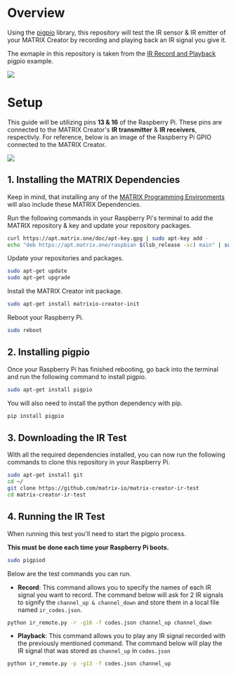 # Overview
Using the [pigpio](http://abyz.me.uk/rpi/pigpio/) library, this repository will test the IR sensor & IR emitter of your MATRIX Creator by recording and playing back an IR signal you give it.

The exmaple in this repository is taken from the [IR Record and Playback](http://abyz.me.uk/rpi/pigpio/examples.html#Python_irrp_py) pigpio example.

![](./demo.gif)

# Setup
This guide will be utilizing pins **13 & 16** of the Raspberry Pi. These pins are connected to the MATRIX Creator's **IR transmitter** & **IR receivers**, respectivly. For reference, below is an image of the Raspberry Pi GPIO connected to the MATRIX Creator.

![](https://matrix-io.github.io/matrix-documentation/matrix-creator/img/m-7.png)

## 1. Installing the MATRIX Dependencies
Keep in mind, that installing any of the [MATRIX Programming Environments](https://matrix-io.github.io/matrix-documentation/#programming-layers) will also include these MATRIX Dependencies.

Run the following commands in your Raspberry Pi's terminal to add the MATRIX repository & key and update your repository packages.
```bash
curl https://apt.matrix.one/doc/apt-key.gpg | sudo apt-key add -
echo "deb https://apt.matrix.one/raspbian $(lsb_release -sc) main" | sudo tee /etc/apt/sources.list.d/matrixlabs.list
```

Update your repositories and packages.
```bash
sudo apt-get update
sudo apt-get upgrade 
```

Install the MATRIX Creator init package.
```bash
sudo apt-get install matrixio-creator-init 
```

Reboot your Raspberry Pi.
```bash
sudo reboot
```

## 2. Installing pigpio
Once your Raspberry Pi has finished rebooting, go back into the terminal and run the following command to install pigpio.
```bash
sudo apt-get install pigpio
```

You will also need to install the python dependency with pip.
```bash
pip install pigpio
```

## 3. Downloading the IR Test
With all the required dependencies installed, you can now run the following commands to clone this repository in your Raspberry Pi.
```bash 
sudo apt-get install git
cd ~/
git clone https://github.com/matrix-io/matrix-creator-ir-test
cd matrix-creator-ir-test
```
## 4. Running the IR Test

When running this test you'll need to start the pigpio process.

**This must be done each time your Raspberry Pi boots.**
```bash
sudo pigpiod
```


Below are the test commands you can run.

- **Record**: This command allows you to specify the names of each IR signal you want to record. The command below will ask for 2 IR signals to signify the `channel_up & channel_down` and store them in a local file named `ir_codes.json`.
```bash
python ir_remote.py -r -g16 -f codes.json channel_up channel_down
```

- **Playback**: This command allows you to play any IR signal recorded with the previously mentioned command. The command below will play the IR signal that was stored as `channel_up` in `codes.json`
```bash
python ir_remote.py -p -g13 -f codes.json channel_up
```
